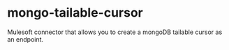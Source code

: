 mongo-tailable-cursor
=====================

Mulesoft connector that allows you to create a mongoDB tailable cursor as an endpoint.
